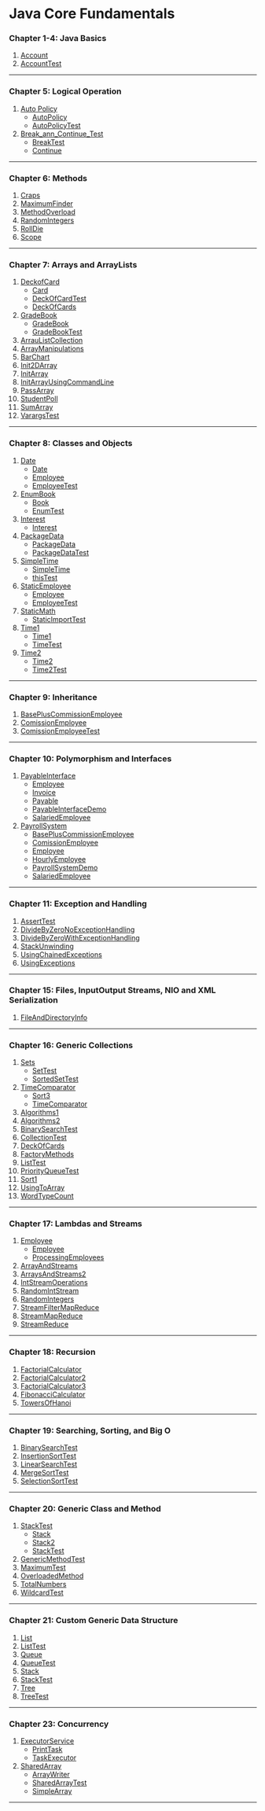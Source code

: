# Java Core Fundamentals
### Chapter 1-4: Java Basics
1. [Account](https://github.com/henry226/Java-Core-Fundamentals/blob/master/Chapter1-4%20(Java%20Basics)/Account/Account.java)
2. [AccountTest](https://github.com/henry226/Java-Core-Fundamentals/blob/master/Chapter1-4%20(Java%20Basics)/Account/AccountTest.java)

---

### Chapter 5: Logical Operation
1. [Auto Policy](https://github.com/henry226/Java-Core-Fundamentals/tree/master/Chapter5%20(Logical%20Operators)/AutoPolicy)
    * [AutoPolicy](https://github.com/henry226/Java-Core-Fundamentals/blob/master/Chapter5%20(Logical%20Operators)/AutoPolicy/AutoPolicy.java)
    * [AutoPolicyTest](https://github.com/henry226/Java-Core-Fundamentals/blob/master/Chapter5%20(Logical%20Operators)/AutoPolicy/AutoPolicyTest.java)
2. [Break_ann_Continue_Test](https://github.com/henry226/Java-Core-Fundamentals/tree/master/Chapter5%20(Logical%20Operators)/Break_and_Continue_Test)
    * [BreakTest](https://github.com/henry226/Java-Core-Fundamentals/blob/master/Chapter5%20(Logical%20Operators)/Break_and_Continue_Test/BreakTest.java)
    * [Continue](https://github.com/henry226/Java-Core-Fundamentals/blob/master/Chapter5%20(Logical%20Operators)/Break_and_Continue_Test/ContinueTest.java)

---

### Chapter 6: Methods
1. [Craps](https://github.com/henry226/Java/blob/master/Chapter6%20(Methods)/Craps.java)
2. [MaximumFinder](https://github.com/henry226/Java/blob/master/Chapter6%20(Methods)/MaximumFinder.java)
3. [MethodOverload](https://github.com/henry226/Java/blob/master/Chapter6%20(Methods)/MethodOverload.java)
4. [RandomIntegers](https://github.com/henry226/Java/blob/master/Chapter6%20(Methods)/RandomIntegers.java)
5. [RollDie](https://github.com/henry226/Java/blob/master/Chapter6%20(Methods)/RollDie.java)
6. [Scope](https://github.com/henry226/Java/blob/master/Chapter6%20(Methods)/Scope.java)

---

### Chapter 7: Arrays and ArrayLists
1. [DeckofCard](https://github.com/henry226/Java/tree/master/Chapter7%20(Arrays%20and%20ArrayLists)/DeckofCard)
	* [Card](https://github.com/henry226/Java/blob/master/Chapter7%20(Arrays%20and%20ArrayLists)/DeckofCard/Card.java)
	* [DeckOfCardTest](https://github.com/henry226/Java/blob/master/Chapter7%20(Arrays%20and%20ArrayLists)/DeckofCard/DeckOfCardTest.java)
	* [DeckOfCards](https://github.com/henry226/Java/blob/master/Chapter7%20(Arrays%20and%20ArrayLists)/DeckofCard/DeckOfCards.java)
2. [GradeBook](https://github.com/henry226/Java/tree/master/Chapter7%20(Arrays%20and%20ArrayLists)/GradeBook)
	* [GradeBook](https://github.com/henry226/Java/blob/master/Chapter7%20(Arrays%20and%20ArrayLists)/GradeBook/GradeBook.java)
	* [GradeBookTest](https://github.com/henry226/Java/blob/master/Chapter7%20(Arrays%20and%20ArrayLists)/GradeBook/GradeBookTest.java)
3. [ArrauListCollection](https://github.com/henry226/Java/blob/master/Chapter7%20(Arrays%20and%20ArrayLists)/ArrauListCollection.java)
4. [ArrayManipulations](https://github.com/henry226/Java/blob/master/Chapter7%20(Arrays%20and%20ArrayLists)/ArrayManipulations.java)
5. [BarChart](https://github.com/henry226/Java/blob/master/Chapter7%20(Arrays%20and%20ArrayLists)/BarChart.java)
6. [Init2DArray](https://github.com/henry226/Java/blob/master/Chapter7%20(Arrays%20and%20ArrayLists)/Init2DArray.java)
7. [InitArray](https://github.com/henry226/Java/blob/master/Chapter7%20(Arrays%20and%20ArrayLists)/InitArray.java)
8. [InitArrayUsingCommandLine](https://github.com/henry226/Java/blob/master/Chapter7%20(Arrays%20and%20ArrayLists)/InitArrayUsingCommandLine.java)
9. [PassArray](https://github.com/henry226/Java/blob/master/Chapter7%20(Arrays%20and%20ArrayLists)/PassArray.java)
10. [StudentPoll](https://github.com/henry226/Java/blob/master/Chapter7%20(Arrays%20and%20ArrayLists)/StudentPoll.java)
11. [SumArray](https://github.com/henry226/Java/blob/master/Chapter7%20(Arrays%20and%20ArrayLists)/SumArray.java)
12. [VarargsTest](https://github.com/henry226/Java/blob/master/Chapter7%20(Arrays%20and%20ArrayLists)/VarargsTest.java)

---

### Chapter 8: Classes and Objects
1. [Date](https://github.com/henry226/Java/tree/master/Chapter8%20(Classes%20and%20Objects)/Date)
    * [Date](https://github.com/henry226/Java/blob/master/Chapter8%20(Classes%20and%20Objects)/Date/Date.java)
    * [Employee](https://github.com/henry226/Java/blob/master/Chapter8%20(Classes%20and%20Objects)/Date/Employee.java)
    * [EmployeeTest](https://github.com/henry226/Java/blob/master/Chapter8%20(Classes%20and%20Objects)/Date/EmployeeTest.java)
2. [EnumBook](https://github.com/henry226/Java/tree/master/Chapter8%20(Classes%20and%20Objects)/EnumBook)
    * [Book](https://github.com/henry226/Java/blob/master/Chapter8%20(Classes%20and%20Objects)/EnumBook/Book.java)
    * [EnumTest](https://github.com/henry226/Java/blob/master/Chapter8%20(Classes%20and%20Objects)/EnumBook/EnumTest.java)
3. [Interest](https://github.com/henry226/Java/tree/master/Chapter8%20(Classes%20and%20Objects)/Interest)
    * [Interest](https://github.com/henry226/Java/blob/master/Chapter8%20(Classes%20and%20Objects)/Interest/Interest.java)
4. [PackageData](https://github.com/henry226/Java/tree/master/Chapter8%20(Classes%20and%20Objects)/PackageData)
    * [PackageData](https://github.com/henry226/Java/blob/master/Chapter8%20(Classes%20and%20Objects)/PackageData/PackageDataTest.java)
    * [PackageDataTest ](https://github.com/henry226/Java-Core-Fundamentals/blob/master/Chapter5%20(Logical%20Operators)/Break_and_Continue_Test/ContinueTest.java)
5. [SimpleTime](https://github.com/henry226/Java/tree/master/Chapter8%20(Classes%20and%20Objects)/SimpleTime)
    * [SimpleTime](https://github.com/henry226/Java/blob/master/Chapter8%20(Classes%20and%20Objects)/SimpleTime/SimpleTime.java)
    * [thisTest](https://github.com/henry226/Java/blob/master/Chapter8%20(Classes%20and%20Objects)/SimpleTime/thisTest.java)
6. [StaticEmployee](https://github.com/henry226/Java-Core-Fundamentals/tree/master/Chapter5%20(Logical%20Operators)/Break_and_Continue_Test)
    * [Employee](https://github.com/henry226/Java/blob/master/Chapter8%20(Classes%20and%20Objects)/StaticEmployee/Employee.java)
    * [EmployeeTest](https://github.com/henry226/Java/blob/master/Chapter8%20(Classes%20and%20Objects)/StaticEmployee/EmployeeTest.java)
7. [StaticMath](https://github.com/henry226/Java-Core-Fundamentals/tree/master/Chapter5%20(Logical%20Operators)/Break_and_Continue_Test)
    * [StaticImportTest](https://github.com/henry226/Java/blob/master/Chapter8%20(Classes%20and%20Objects)/StaticMath/StaticImportTest.java)
8. [Time1](https://github.com/henry226/Java-Core-Fundamentals/tree/master/Chapter5%20(Logical%20Operators)/Break_and_Continue_Test)
    * [Time1](https://github.com/henry226/Java/blob/master/Chapter8%20(Classes%20and%20Objects)/Time1/Time1.java)
    * [TimeTest](https://github.com/henry226/Java/blob/master/Chapter8%20(Classes%20and%20Objects)/Time1/Time1Test.java)
9. [Time2](https://github.com/henry226/Java-Core-Fundamentals/tree/master/Chapter5%20(Logical%20Operators)/Break_and_Continue_Test)
    * [Time2](https://github.com/henry226/Java/blob/master/Chapter8%20(Classes%20and%20Objects)/Time2/Time2.java)
    * [Time2Test](https://github.com/henry226/Java/blob/master/Chapter8%20(Classes%20and%20Objects)/Time2/Time2Test.java)

---

### Chapter 9: Inheritance
1. [BasePlusCommissionEmployee](https://github.com/henry226/Java/blob/master/Chapter9%20(Inheritance)/BasePlusCommissionEmployee.java)
2. [ComissionEmployee](https://github.com/henry226/Java/blob/master/Chapter9%20(Inheritance)/ComissionEmployee.java)
3. [ComissionEmployeeTest](https://github.com/henry226/Java/blob/master/Chapter9%20(Inheritance)/ComissionEmployeeTest.java)

---

### Chapter 10: Polymorphism and Interfaces
1. [PayableInterface](https://github.com/henry226/Java/tree/master/Chapter10%20(Polymorphism%20and%20Interfaces)/PayableInterface)
    * [Employee](https://github.com/henry226/Java/blob/master/Chapter10%20(Polymorphism%20and%20Interfaces)/PayableInterface/Employee.java)
    * [Invoice](https://github.com/henry226/Java/blob/master/Chapter10%20(Polymorphism%20and%20Interfaces)/PayableInterface/Invoice.java)
	* [Payable](https://github.com/henry226/Java/blob/master/Chapter10%20(Polymorphism%20and%20Interfaces)/PayableInterface/Payable.java)
	* [PayableInterfaceDemo](https://github.com/henry226/Java/blob/master/Chapter10%20(Polymorphism%20and%20Interfaces)/PayableInterface/PayableInterfaceDemo.java)
	* [SalariedEmployee](https://github.com/henry226/Java/blob/master/Chapter10%20(Polymorphism%20and%20Interfaces)/PayableInterface/SalariedEmployee.java)
2. [PayrollSystem](https://github.com/henry226/Java-Core-Fundamentals/tree/master/Chapter5%20(Logical%20Operators)/Break_and_Continue_Test)
    * [BasePlusCommissionEmployee](https://github.com/henry226/Java/blob/master/Chapter10%20(Polymorphism%20and%20Interfaces)/PayrollSystem/BasePlusCommissionEmployee.java)
    * [ComissionEmployee](https://github.com/henry226/Java/blob/master/Chapter10%20(Polymorphism%20and%20Interfaces)/PayrollSystem/ComissionEmployee.java)
	* [Employee](https://github.com/henry226/Java/blob/master/Chapter10%20(Polymorphism%20and%20Interfaces)/PayrollSystem/Employee.java)
	* [HourlyEmployee](https://github.com/henry226/Java/blob/master/Chapter10%20(Polymorphism%20and%20Interfaces)/PayrollSystem/HourlyEmployee.java)
	* [PayrollSystemDemo](https://github.com/henry226/Java/blob/master/Chapter10%20(Polymorphism%20and%20Interfaces)/PayrollSystem/PayrollSystemDemo.java)
	* [SalariedEmployee](https://github.com/henry226/Java/blob/master/Chapter10%20(Polymorphism%20and%20Interfaces)/PayrollSystem/SalariedEmployee.java)

---

### Chapter 11: Exception and Handling
1. [AssertTest](https://github.com/henry226/Java/blob/master/Chapter11%20(Exception%20Handling)/AssertTest.java)
2. [DivideByZeroNoExceptionHandling](https://github.com/henry226/Java/blob/master/Chapter11%20(Exception%20Handling)/DivideByZeroNoExceptionHandling.java)
3. [DivideByZeroWithExceptionHandling](https://github.com/henry226/Java/blob/master/Chapter11%20(Exception%20Handling)/DivideByZeroWithExceptionHandling.java)
4. [StackUnwinding](https://github.com/henry226/Java/blob/master/Chapter11%20(Exception%20Handling)/StackUnwinding.java)
5. [UsingChainedExceptions](https://github.com/henry226/Java/blob/master/Chapter11%20(Exception%20Handling)/UsingChainedExceptions.java)
6. [UsingExceptions](https://github.com/henry226/Java/blob/master/Chapter11%20(Exception%20Handling)/UsingExceptions.java)

---

### Chapter 15: Files, InputOutput Streams, NIO and XML Serialization
1. [FileAndDirectoryInfo](https://github.com/henry226/Java/blob/master/Chapter15%20(Files%20-%20InputOutput%20Streams%20-%20NIO%20and%20XML%20Serialization)/FileAndDirectoryInfo.java)

---

### Chapter 16: Generic Collections
1. [Sets](https://github.com/henry226/Java/tree/master/Chapter16%20(Generic%20Collections)/Sets)
    * [SetTest](https://github.com/henry226/Java/blob/master/Chapter16%20(Generic%20Collections)/Sets/SetTest.java)
    * [SortedSetTest](https://github.com/henry226/Java/blob/master/Chapter16%20(Generic%20Collections)/Sets/SortedSetTest.java)
2. [TimeComparator](https://github.com/henry226/Java/tree/master/Chapter16%20(Generic%20Collections)/TimeComparator)
    * [Sort3](https://github.com/henry226/Java/blob/master/Chapter16%20(Generic%20Collections)/TimeComparator/Sort3.java)
    * [TimeComparator](https://github.com/henry226/Java/blob/master/Chapter16%20(Generic%20Collections)/TimeComparator/TimeComparator.java)
3. [Algorithms1](https://github.com/henry226/Java/blob/master/Chapter16%20(Generic%20Collections)/Algorithms1.java)
4. [Algorithms2](https://github.com/henry226/Java/blob/master/Chapter16%20(Generic%20Collections)/Algorithms2.java)
5. [BinarySearchTest](https://github.com/henry226/Java/blob/master/Chapter16%20(Generic%20Collections)/BinarySearchTest.java)
6. [CollectionTest](https://github.com/henry226/Java/blob/master/Chapter16%20(Generic%20Collections)/CollectionTest.java)
7. [DeckOfCards](https://github.com/henry226/Java/blob/master/Chapter16%20(Generic%20Collections)/DeckOfCards.java)
8. [FactoryMethods](https://github.com/henry226/Java/blob/master/Chapter16%20(Generic%20Collections)/FactoryMethods.java)
9. [ListTest](https://github.com/henry226/Java/blob/master/Chapter16%20(Generic%20Collections)/ListTest.java)
10. [PriorityQueueTest](https://github.com/henry226/Java/blob/master/Chapter16%20(Generic%20Collections)/PriorityQueueTest.java)
11. [Sort1](https://github.com/henry226/Java/blob/master/Chapter16%20(Generic%20Collections)/Sort1.java)
12. [UsingToArray](https://github.com/henry226/Java/blob/master/Chapter16%20(Generic%20Collections)/UsingToArray.java)
13. [WordTypeCount](https://github.com/henry226/Java/blob/master/Chapter16%20(Generic%20Collections)/WordTypeCount.java)

---

### Chapter 17: Lambdas and Streams
1. [Employee](https://github.com/henry226/Java/tree/master/Chapter17%20(Lambdas%20and%20Streams)/Employee)
    * [Employee](https://github.com/henry226/Java/blob/master/Chapter17%20(Lambdas%20and%20Streams)/Employee/Employee.java)
    * [ProcessingEmployees](https://github.com/henry226/Java/blob/master/Chapter17%20(Lambdas%20and%20Streams)/Employee/ProcessingEmployees.java)
2. [ArrayAndStreams](https://github.com/henry226/Java/blob/master/Chapter17%20(Lambdas%20and%20Streams)/ArrayAndStreams.java)
3. [ArraysAndStreams2](https://github.com/henry226/Java/blob/master/Chapter17%20(Lambdas%20and%20Streams)/ArraysAndStreams2.java)
4. [IntStreamOperations](https://github.com/henry226/Java/blob/master/Chapter17%20(Lambdas%20and%20Streams)/IntStreamOperations.java)
5. [RandomIntStream](https://github.com/henry226/Java/blob/master/Chapter17%20(Lambdas%20and%20Streams)/RandomIntStream.java)
6. [RandomIntegers](https://github.com/henry226/Java/blob/master/Chapter17%20(Lambdas%20and%20Streams)/RandomIntegers.java)
7. [StreamFilterMapReduce](https://github.com/henry226/Java/blob/master/Chapter17%20(Lambdas%20and%20Streams)/StreamFilterMapReduce.java)
8. [StreamMapReduce](https://github.com/henry226/Java/blob/master/Chapter17%20(Lambdas%20and%20Streams)/StreamMapReduce.java)
9. [StreamReduce](https://github.com/henry226/Java/blob/master/Chapter17%20(Lambdas%20and%20Streams)/StreamReduce.java)

---

### Chapter 18: Recursion
1. [FactorialCalculator](https://github.com/henry226/Java/blob/master/Chapter18%20(Recursion)/FactorialCalculator.java)
2. [FactorialCalculator2](https://github.com/henry226/Java/blob/master/Chapter18%20(Recursion)/FactorialCalculator2.java)
3. [FactorialCalculator3](https://github.com/henry226/Java/blob/master/Chapter18%20(Recursion)/FactorialCalculator3.java)
4. [FibonacciCalculator](https://github.com/henry226/Java/blob/master/Chapter18%20(Recursion)/FibonacciCalculator.java)
5. [TowersOfHanoi](https://github.com/henry226/Java/blob/master/Chapter18%20(Recursion)/TowersOfHanoi.java)

---

### Chapter 19: Searching, Sorting, and Big O
1. [BinarySearchTest](https://github.com/henry226/Java/blob/master/Chapter19%20(Searching%2C%20Sorting%20and%20Big%20O)/BinarySearchTest.java)
2. [InsertionSortTest](https://github.com/henry226/Java/blob/master/Chapter19%20(Searching%2C%20Sorting%20and%20Big%20O)/InsertionSortTest.java)
3. [LinearSearchTest](https://github.com/henry226/Java/blob/master/Chapter19%20(Searching%2C%20Sorting%20and%20Big%20O)/LinearSearchTest.java)
4. [MergeSortTest](https://github.com/henry226/Java/blob/master/Chapter19%20(Searching%2C%20Sorting%20and%20Big%20O)/MergeSortTest.java)
5. [SelectionSortTest](https://github.com/henry226/Java/blob/master/Chapter19%20(Searching%2C%20Sorting%20and%20Big%20O)/SelectionSortTest.java)

---

### Chapter 20: Generic Class and Method
1. [StackTest](https://github.com/henry226/Java/tree/master/Chapter20%20(Generic%20Class%20and%20Method)/StackTest)
    * [Stack](https://github.com/henry226/Java/blob/master/Chapter20%20(Generic%20Class%20and%20Method)/StackTest/Stack.java)
    * [Stack2](https://github.com/henry226/Java/blob/master/Chapter20%20(Generic%20Class%20and%20Method)/StackTest/Stack2.java)
	* [StackTest](https://github.com/henry226/Java/blob/master/Chapter20%20(Generic%20Class%20and%20Method)/StackTest/StackTest.java)
2. [GenericMethodTest](https://github.com/henry226/Java/blob/master/Chapter20%20(Generic%20Class%20and%20Method)/GenericMethodTest.java)
3. [MaximumTest](https://github.com/henry226/Java/blob/master/Chapter20%20(Generic%20Class%20and%20Method)/MaximumTest.java)
4. [OverloadedMethod](https://github.com/henry226/Java/blob/master/Chapter20%20(Generic%20Class%20and%20Method)/OverloadedMethod.java)
5. [TotalNumbers](https://github.com/henry226/Java/blob/master/Chapter20%20(Generic%20Class%20and%20Method)/TotalNumbers.java)
6. [WildcardTest](https://github.com/henry226/Java/blob/master/Chapter20%20(Generic%20Class%20and%20Method)/WildcardTest.java)

---

### Chapter 21: Custom Generic Data Structure
1. [List](https://github.com/henry226/Java/blob/master/Chapter21%20(Custom%20Generic%20Data%20Structures)/List.java)
2. [ListTest](https://github.com/henry226/Java/blob/master/Chapter21%20(Custom%20Generic%20Data%20Structures)/ListTest.java)
3. [Queue](https://github.com/henry226/Java/blob/master/Chapter21%20(Custom%20Generic%20Data%20Structures)/Queue.java)
4. [QueueTest](https://github.com/henry226/Java/blob/master/Chapter21%20(Custom%20Generic%20Data%20Structures)/QueueTest.java)
5. [Stack](https://github.com/henry226/Java/blob/master/Chapter21%20(Custom%20Generic%20Data%20Structures)/Stack.java)
6. [StackTest](https://github.com/henry226/Java/blob/master/Chapter21%20(Custom%20Generic%20Data%20Structures)/StackTest.java)
7. [Tree](https://github.com/henry226/Java/blob/master/Chapter21%20(Custom%20Generic%20Data%20Structures)/Tree.java)
8. [TreeTest](https://github.com/henry226/Java/blob/master/Chapter21%20(Custom%20Generic%20Data%20Structures)/TreeTest.java)

---

### Chapter 23: Concurrency
1. [ExecutorService](https://github.com/henry226/Java/tree/master/Chapter23%20(Concurrency)/ExecutorService)
    * [PrintTask](https://github.com/henry226/Java/blob/master/Chapter23%20(Concurrency)/ExecutorService/PrintTask.java)
    * [TaskExecutor](https://github.com/henry226/Java/blob/master/Chapter23%20(Concurrency)/ExecutorService/TaskExecutor.java)
2. [SharedArray](https://github.com/henry226/Java/tree/master/Chapter23%20(Concurrency)/SharedArray)
    * [ArrayWriter](https://github.com/henry226/Java/blob/master/Chapter23%20(Concurrency)/SharedArray/ArrayWriter.java)
    * [SharedArrayTest](https://github.com/henry226/Java/blob/master/Chapter23%20(Concurrency)/SharedArray/SharedArrayTest.java)
    * [SimpleArray](https://github.com/henry226/Java/blob/master/Chapter23%20(Concurrency)/SharedArray/SimpleArray.java)

---
